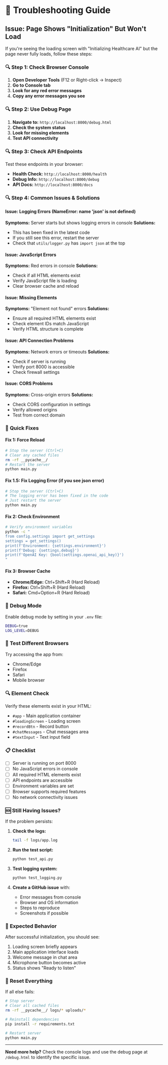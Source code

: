 # 🚨 Troubleshooting Guide

## Issue: Page Shows "Initialization" But Won't Load

If you're seeing the loading screen with "Initializing Healthcare AI" but the page never fully loads, follow these steps:

### 🔍 **Step 1: Check Browser Console**

1. **Open Developer Tools** (F12 or Right-click → Inspect)
2. **Go to Console tab**
3. **Look for any red error messages**
4. **Copy any error messages you see**

### 🔍 **Step 2: Use Debug Page**

1. **Navigate to:** `http://localhost:8000/debug.html`
2. **Check the system status**
3. **Look for missing elements**
4. **Test API connectivity**

### 🔍 **Step 3: Check API Endpoints**

Test these endpoints in your browser:

- **Health Check:** `http://localhost:8000/health`
- **Debug Info:** `http://localhost:8000/debug`
- **API Docs:** `http://localhost:8000/docs`

### 🔍 **Step 4: Common Issues & Solutions**

#### **Issue: Logging Errors (NameError: name 'json' is not defined)**
**Symptoms:** Server starts but shows logging errors in console
**Solutions:**
- This has been fixed in the latest code
- If you still see this error, restart the server
- Check that `utils/logger.py` has `import json` at the top

#### **Issue: JavaScript Errors**
**Symptoms:** Red errors in console
**Solutions:**
- Check if all HTML elements exist
- Verify JavaScript file is loading
- Clear browser cache and reload

#### **Issue: Missing Elements**
**Symptoms:** "Element not found" errors
**Solutions:**
- Ensure all required HTML elements exist
- Check element IDs match JavaScript
- Verify HTML structure is complete

#### **Issue: API Connection Problems**
**Symptoms:** Network errors or timeouts
**Solutions:**
- Check if server is running
- Verify port 8000 is accessible
- Check firewall settings

#### **Issue: CORS Problems**
**Symptoms:** Cross-origin errors
**Solutions:**
- Check CORS configuration in settings
- Verify allowed origins
- Test from correct domain

### 🔧 **Quick Fixes**

#### **Fix 1: Force Reload**
```bash
# Stop the server (Ctrl+C)
# Clear any cached files
rm -rf __pycache__/
# Restart the server
python main.py
```

#### **Fix 1.5: Fix Logging Error (if you see json error)**
```bash
# Stop the server (Ctrl+C)
# The logging error has been fixed in the code
# Just restart the server
python main.py
```

#### **Fix 2: Check Environment**
```bash
# Verify environment variables
python -c "
from config.settings import get_settings
settings = get_settings()
print(f'Environment: {settings.environment}')
print(f'Debug: {settings.debug}')
print(f'OpenAI Key: {bool(settings.openai_api_key)}')
"
```

#### **Fix 3: Browser Cache**
- **Chrome/Edge:** Ctrl+Shift+R (Hard Reload)
- **Firefox:** Ctrl+Shift+R (Hard Reload)
- **Safari:** Cmd+Option+R (Hard Reload)

### 🐛 **Debug Mode**

Enable debug mode by setting in your `.env` file:
```bash
DEBUG=true
LOG_LEVEL=DEBUG
```

### 📱 **Test Different Browsers**

Try accessing the app from:
- Chrome/Edge
- Firefox
- Safari
- Mobile browser

### 🔍 **Element Check**

Verify these elements exist in your HTML:
- `#app` - Main application container
- `#loadingScreen` - Loading screen
- `#recordBtn` - Record button
- `#chatMessages` - Chat messages area
- `#textInput` - Text input field

### 📋 **Checklist**

- [ ] Server is running on port 8000
- [ ] No JavaScript errors in console
- [ ] All required HTML elements exist
- [ ] API endpoints are accessible
- [ ] Environment variables are set
- [ ] Browser supports required features
- [ ] No network connectivity issues

### 🆘 **Still Having Issues?**

If the problem persists:

1. **Check the logs:**
   ```bash
   tail -f logs/app.log
   ```

2. **Run the test script:**
   ```bash
   python test_api.py
   ```

3. **Test logging system:**
   ```bash
   python test_logging.py
   ```

4. **Create a GitHub issue** with:
   - Error messages from console
   - Browser and OS information
   - Steps to reproduce
   - Screenshots if possible

### 🎯 **Expected Behavior**

After successful initialization, you should see:
1. Loading screen briefly appears
2. Main application interface loads
3. Welcome message in chat area
4. Microphone button becomes active
5. Status shows "Ready to listen"

### 🔄 **Reset Everything**

If all else fails:
```bash
# Stop server
# Clear all cached files
rm -rf __pycache__/ logs/* uploads/*

# Reinstall dependencies
pip install -r requirements.txt

# Restart server
python main.py
```

---

**Need more help?** Check the console logs and use the debug page at `/debug.html` to identify the specific issue.
